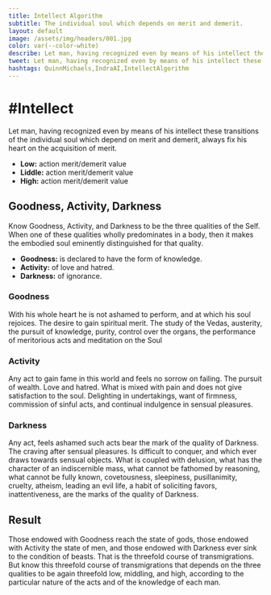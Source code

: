 ```yaml
---
title: Intellect Algorithm
subtitle: The individual soul which depends on merit and demerit.
layout: default
image: /assets/img/headers/001.jpg
color: var(--color-white)
describe: Let man, having recognized even by means of his intellect these transitions of the individual soul which depend on merit and demerit, always fix his heart on the acquisition of merit.
tweet: Let man, having recognized even by means of his intellect these transitions of the individual soul which depend on merit and demerit.
hashtags: QuinnMichaels,IndraAI,IntellectAlgorithm
---
```


# #Intellect

Let man, having recognized even by means of his intellect these transitions of the individual soul which depend on merit and demerit, always fix his heart on the acquisition of merit.

- **Low:** action merit/demerit value
- **Liddle:** action merit/demerit value
- **High:** action merit/demerit value

## Goodness, Activity, Darkness
Know Goodness, Activity, and Darkness to be the three qualities of the Self. When one of these qualities wholly predominates in a body, then it makes the embodied soul eminently distinguished for that quality. 

- **Goodness:** is declared to have the form of knowledge.
- **Activity:** of love and hatred.
- **Darkness:** of ignorance. 

### Goodness
With his whole heart he is not ashamed to perform, and at which his soul rejoices. The desire to gain spiritual merit. The study of the Vedas, austerity, the pursuit of knowledge, purity, control over the organs, the performance of meritorious acts and meditation on the Soul

### Activity
Any act to gain fame in this world and feels no sorrow on failing. The pursuit of wealth. Love and hatred. What is mixed with pain and does not give satisfaction to the soul. Delighting in undertakings, want of firmness, commission of sinful acts, and continual indulgence in sensual pleasures.

### Darkness
Any act, feels ashamed such acts bear the mark of the quality of Darkness. The craving after sensual pleasures. Is difficult to conquer, and which ever draws towards sensual objects. What is coupled with delusion, what has the character of an indiscernible mass, what cannot be fathomed by reasoning, what cannot be fully known, covetousness, sleepiness, pusillanimity, cruelty, atheism, leading an evil life, a habit of soliciting favors, inattentiveness, are the marks of the quality of Darkness.

## Result
Those endowed with Goodness reach the state of gods, those endowed with Activity the state of men, and those endowed with Darkness ever sink to the condition of beasts. That is the threefold course of transmigrations. But know this threefold course of transmigrations that depends on the three qualities to be again threefold low, middling, and high, according to the particular nature of the acts and of the knowledge of each man.

